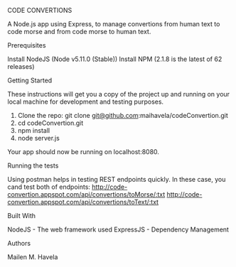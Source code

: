 CODE CONVERTIONS

A Node.js app using Express, to manage convertions from human text to code morse and from code morse to human text.


Prerequisites

Install NodeJS (Node v5.11.0 (Stable))
Install NPM (2.1.8 is the latest of 62 releases)


Getting Started

These instructions will get you a copy of the project up and running on your local machine for development and testing purposes.

  1. Clone the repo: git clone git@github.com:maihavela/codeConvertion.git
  2. cd codeConvertion.git
  3. npm install
  4. node server.js
  
Your app should now be running on localhost:8080.


Running the tests

Using postman helps in testing REST endpoints quickly. In these case, you cand test both of endpoints:
http://code-convertion.appspot.com/api/convertions/toMorse/:txt
http://code-convertion.appspot.com/api/convertions/toText/:txt

Built With

NodeJS - The web framework used
ExpressJS - Dependency Management


Authors

Mailen M. Havela

